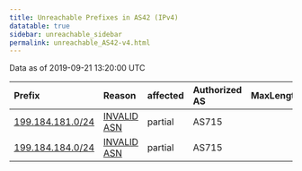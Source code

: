 ```yaml
---
title: Unreachable Prefixes in AS42 (IPv4)
datatable: true
sidebar: unreachable_sidebar
permalink: unreachable_AS42-v4.html
---
```


Data as of 2019-09-21 13:20:00 UTC


<div class="datatable-begin"></div>

| Prefix                                                     | Reason                                                                                               | affected   | Authorized AS   |   MaxLength | Anchor                           |   unreachable /24s |
|:-----------------------------------------------------------|:-----------------------------------------------------------------------------------------------------|:-----------|:----------------|------------:|:---------------------------------|-------------------:|
| [199.184.181.0/24](https://stat.ripe.net/199.184.181.0/24) | [INVALID ASN](https://rpki-validator.ripe.net/announcement-preview?asn=AS42&prefix=199.184.181.0/24) | partial    | AS715           |           0 | [ARIN](unreachable_ARIN-v4.html) |                  1 |
| [199.184.184.0/24](https://stat.ripe.net/199.184.184.0/24) | [INVALID ASN](https://rpki-validator.ripe.net/announcement-preview?asn=AS42&prefix=199.184.184.0/24) | partial    | AS715           |           0 | [ARIN](unreachable_ARIN-v4.html) |                  1 |

<div class="datatable-end"></div>